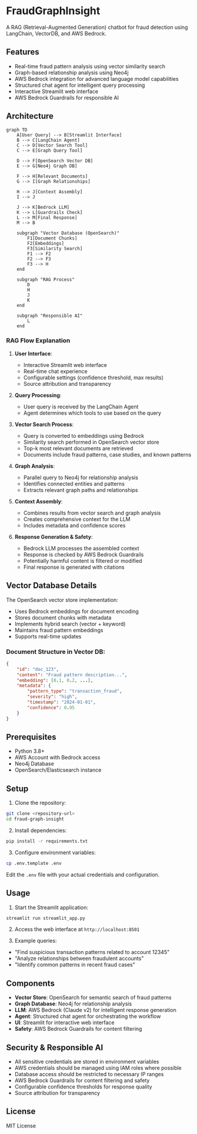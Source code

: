 # FraudGraphInsight

A RAG (Retrieval-Augmented Generation) chatbot for fraud detection using LangChain, VectorDB, and AWS Bedrock.

## Features

- Real-time fraud pattern analysis using vector similarity search
- Graph-based relationship analysis using Neo4j
- AWS Bedrock integration for advanced language model capabilities
- Structured chat agent for intelligent query processing
- Interactive Streamlit web interface
- AWS Bedrock Guardrails for responsible AI

## Architecture

```mermaid
graph TD
    A[User Query] --> B[Streamlit Interface]
    B --> C[LangChain Agent]
    C --> D[Vector Search Tool]
    C --> E[Graph Query Tool]
    
    D --> F[OpenSearch Vector DB]
    E --> G[Neo4j Graph DB]
    
    F --> H[Relevant Documents]
    G --> I[Graph Relationships]
    
    H --> J[Context Assembly]
    I --> J
    
    J --> K[Bedrock LLM]
    K --> L[Guardrails Check]
    L --> M[Final Response]
    M --> B
    
    subgraph "Vector Database (OpenSearch)"
        F1[Document Chunks]
        F2[Embeddings]
        F3[Similarity Search]
        F1 --> F2
        F2 --> F3
        F3 --> H
    end
    
    subgraph "RAG Process"
        D
        H
        J
        K
    end
    
    subgraph "Responsible AI"
        L
    end
```

### RAG Flow Explanation

1. **User Interface**:
   - Interactive Streamlit web interface
   - Real-time chat experience
   - Configurable settings (confidence threshold, max results)
   - Source attribution and transparency

2. **Query Processing**:
   - User query is received by the LangChain Agent
   - Agent determines which tools to use based on the query

3. **Vector Search Process**:
   - Query is converted to embeddings using Bedrock
   - Similarity search performed in OpenSearch vector store
   - Top-k most relevant documents are retrieved
   - Documents include fraud patterns, case studies, and known patterns

4. **Graph Analysis**:
   - Parallel query to Neo4j for relationship analysis
   - Identifies connected entities and patterns
   - Extracts relevant graph paths and relationships

5. **Context Assembly**:
   - Combines results from vector search and graph analysis
   - Creates comprehensive context for the LLM
   - Includes metadata and confidence scores

6. **Response Generation & Safety**:
   - Bedrock LLM processes the assembled context
   - Response is checked by AWS Bedrock Guardrails
   - Potentially harmful content is filtered or modified
   - Final response is generated with citations

## Vector Database Details

The OpenSearch vector store implementation:
- Uses Bedrock embeddings for document encoding
- Stores document chunks with metadata
- Implements hybrid search (vector + keyword)
- Maintains fraud pattern embeddings
- Supports real-time updates

### Document Structure in Vector DB:
```json
{
    "id": "doc_123",
    "content": "Fraud pattern description...",
    "embedding": [0.1, 0.2, ...],
    "metadata": {
        "pattern_type": "transaction_fraud",
        "severity": "high",
        "timestamp": "2024-01-01",
        "confidence": 0.95
    }
}
```

## Prerequisites

- Python 3.8+
- AWS Account with Bedrock access
- Neo4j Database
- OpenSearch/Elasticsearch instance

## Setup

1. Clone the repository:
```bash
git clone <repository-url>
cd fraud-graph-insight
```

2. Install dependencies:
```bash
pip install -r requirements.txt
```

3. Configure environment variables:
```bash
cp .env.template .env
```
Edit the `.env` file with your actual credentials and configuration.

## Usage

1. Start the Streamlit application:
```bash
streamlit run streamlit_app.py
```

2. Access the web interface at `http://localhost:8501`

3. Example queries:
- "Find suspicious transaction patterns related to account 12345"
- "Analyze relationships between fraudulent accounts"
- "Identify common patterns in recent fraud cases"

## Components

- **Vector Store**: OpenSearch for semantic search of fraud patterns
- **Graph Database**: Neo4j for relationship analysis
- **LLM**: AWS Bedrock (Claude v2) for intelligent response generation
- **Agent**: Structured chat agent for orchestrating the workflow
- **UI**: Streamlit for interactive web interface
- **Safety**: AWS Bedrock Guardrails for content filtering

## Security & Responsible AI

- All sensitive credentials are stored in environment variables
- AWS credentials should be managed using IAM roles where possible
- Database access should be restricted to necessary IP ranges
- AWS Bedrock Guardrails for content filtering and safety
- Configurable confidence thresholds for response quality
- Source attribution for transparency

## License

MIT License 